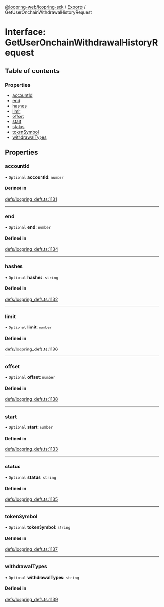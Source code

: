 [@loopring-web/loopring-sdk](../README.md) / [Exports](../modules.md) / GetUserOnchainWithdrawalHistoryRequest

# Interface: GetUserOnchainWithdrawalHistoryRequest

## Table of contents

### Properties

- [accountId](GetUserOnchainWithdrawalHistoryRequest.md#accountid)
- [end](GetUserOnchainWithdrawalHistoryRequest.md#end)
- [hashes](GetUserOnchainWithdrawalHistoryRequest.md#hashes)
- [limit](GetUserOnchainWithdrawalHistoryRequest.md#limit)
- [offset](GetUserOnchainWithdrawalHistoryRequest.md#offset)
- [start](GetUserOnchainWithdrawalHistoryRequest.md#start)
- [status](GetUserOnchainWithdrawalHistoryRequest.md#status)
- [tokenSymbol](GetUserOnchainWithdrawalHistoryRequest.md#tokensymbol)
- [withdrawalTypes](GetUserOnchainWithdrawalHistoryRequest.md#withdrawaltypes)

## Properties

### accountId

• `Optional` **accountId**: `number`

#### Defined in

[defs/loopring_defs.ts:1131](https://github.com/Loopring/loopring_sdk/blob/427d9da/src/defs/loopring_defs.ts#L1131)

___

### end

• `Optional` **end**: `number`

#### Defined in

[defs/loopring_defs.ts:1134](https://github.com/Loopring/loopring_sdk/blob/427d9da/src/defs/loopring_defs.ts#L1134)

___

### hashes

• `Optional` **hashes**: `string`

#### Defined in

[defs/loopring_defs.ts:1132](https://github.com/Loopring/loopring_sdk/blob/427d9da/src/defs/loopring_defs.ts#L1132)

___

### limit

• `Optional` **limit**: `number`

#### Defined in

[defs/loopring_defs.ts:1136](https://github.com/Loopring/loopring_sdk/blob/427d9da/src/defs/loopring_defs.ts#L1136)

___

### offset

• `Optional` **offset**: `number`

#### Defined in

[defs/loopring_defs.ts:1138](https://github.com/Loopring/loopring_sdk/blob/427d9da/src/defs/loopring_defs.ts#L1138)

___

### start

• `Optional` **start**: `number`

#### Defined in

[defs/loopring_defs.ts:1133](https://github.com/Loopring/loopring_sdk/blob/427d9da/src/defs/loopring_defs.ts#L1133)

___

### status

• `Optional` **status**: `string`

#### Defined in

[defs/loopring_defs.ts:1135](https://github.com/Loopring/loopring_sdk/blob/427d9da/src/defs/loopring_defs.ts#L1135)

___

### tokenSymbol

• `Optional` **tokenSymbol**: `string`

#### Defined in

[defs/loopring_defs.ts:1137](https://github.com/Loopring/loopring_sdk/blob/427d9da/src/defs/loopring_defs.ts#L1137)

___

### withdrawalTypes

• `Optional` **withdrawalTypes**: `string`

#### Defined in

[defs/loopring_defs.ts:1139](https://github.com/Loopring/loopring_sdk/blob/427d9da/src/defs/loopring_defs.ts#L1139)
